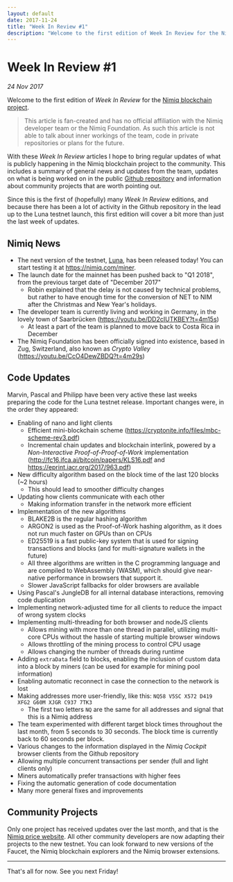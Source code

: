 ```yaml
---
layout: default
date: 2017-11-24
title: "Week In Review #1"
description: "Welcome to the first edition of Week In Review for the Nimiq blockchain project."
---
```


# Week In Review #1
*24 Nov 2017*

Welcome to the first edition of *Week In Review* for the [Nimiq blockchain project](https://nimiq.com).

> This article is fan-created and has no official affiliation with the Nimiq developer team or the Nimiq Foundation. As such this article is not able to talk about inner workings of the team, code in private repositories or plans for the future.

With these *Week In Review* articles I hope to bring regular updates of what is publicly happening in the Nimiq blockchain project to the community. This includes a summary of general news and updates from the team, updates on what is being worked on in the public [Github repository](https://github.com/nimiq-network/core) and information about community projects that are worth pointing out.

Since this is the first of (hopefully) many *Week In Review* editions, and because there has been a lot of activity in the Github repository in the lead up to the Luna testnet launch, this first edition will cover a bit more than just the last week of updates.

## Nimiq News
* The next version of the testnet, [Luna](https://medium.com/nimiq-network/luna-has-landed-1da78170a88f), has been released today! You can start testing it at <https://nimiq.com/miner>.
* The launch date for the mainnet has been pushed back to "Q1 2018", from the previous target date of "December 2017"
    * Robin explained that the delay is not caused by technical problems, but rather to have enough time for the conversion of NET to NIM after the Christmas and New Year's holidays.
* The developer team is currently living and working in Germany, in the lovely town of Saarbrücken (<https://youtu.be/DD2cIUTKBEY?t=4m15s>)
    * At least a part of the team is planned to move back to Costa Rica in December
* The Nimiq Foundation has been officially signed into existence, based in Zug, Switzerland, also known as *Crypto Valley* (<https://youtu.be/CcO4DewZBDQ?t=4m29s>)

## Code Updates
Marvin, Pascal and Philipp have been very active these last weeks preparing the code for the Luna testnet release. Important changes were, in the order they appeared:
* Enabling of nano and light clients
    * Efficient mini-blockchain scheme (<https://cryptonite.info/files/mbc-scheme-rev3.pdf>)
    * Incremental chain updates and blockchain interlink, powered by a *Non-Interactive Proof-of-Proof-of-Work* implementation (<http://fc16.ifca.ai/bitcoin/papers/KLS16.pdf> and <https://eprint.iacr.org/2017/963.pdf>)
* New difficulty algorithm based on the block time of the last 120 blocks (~2 hours)
    * This should lead to smoother difficulty changes
* Updating how clients communicate with each other
    * Making information transfer in the network more efficient
* Implementation of the new algorithms
    * BLAKE2B is the regular hashing algorithm
    * ARGON2 is used as the Proof-of-Work hashing algorithm, as it does not run much faster on GPUs than on CPUs
    * ED25519 is a fast public-key system that is used for signing transactions and blocks (and for multi-signature wallets in the future)
    * All three algorithms are written in the C programming language and are compiled to WebAssembly (WASM), which should give near-native performance in browsers that support it.
    * Slower JavaScript fallbacks for older browsers are available
* Using Pascal's JungleDB for all internal database interactions, removing code duplication
* Implementing network-adjusted time for all clients to reduce the impact of wrong system clocks
* Implementing multi-threading for both browser and nodeJS clients
    * Allows mining with more than one thread in parallel, utilizing multi-core CPUs without the hassle of starting multiple browser windows
    * Allows throttling of the mining process to control CPU usage
    * Allows changing the number of threads during runtime
* Adding `extraData` field to blocks, enabling the inclusion of custom data into a block by miners (can be used for example for mining pool information)
* Enabling automatic reconnect in case the connection to the network is lost
* Making addresses more user-friendly, like this: `NQ58 V5SC X572 D419 XFG2 G60M XJGR C937 7TK3`
    * The first two letters `NQ` are the same for all addresses and signal that this is a Nimiq address
* The team experimented with different target block times throughout the last month, from 5 seconds to 30 seconds. The block time is currently back to 60 seconds per block.
* Various changes to the information displayed in the *Nimiq Cockpit* browser clients from the Github repository
* Allowing multiple concurrent transactions per sender (full and light clients only)
* Miners automatically prefer transactions with higher fees
* Fixing the automatic generation of code documentation
* Many more general fixes and improvements

## Community Projects
Only one project has received updates over the last month, and that is the [Nimiq price website](https://nimiqprice.com). All other community developers are now adapting their projects to the new testnet. You can look forward to new versions of the Faucet, the Nimiq blockchain explorers and the Nimiq browser extensions.

---

That's all for now. See you next Friday!
